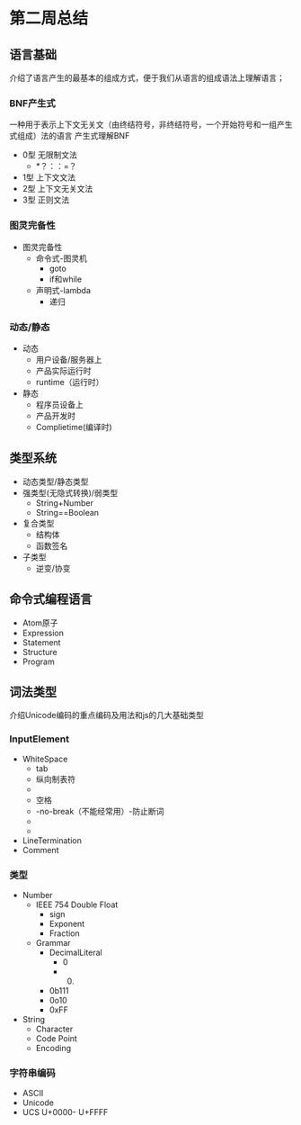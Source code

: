 # 第二周总结
## 语言基础
介绍了语言产生的最基本的组成方式，便于我们从语言的组成语法上理解语言；
### BNF产生式
一种用于表示上下文无关文（由终结符号，非终结符号，一个开始符号和一组产生式组成）法的语言
产生式理解BNF
+ 0型 无限制文法
    * *？：：=？
+ 1型 上下文文法
+ 2型 上下文无关文法
+ 3型 正则文法

### 图灵完备性
+ 图灵完备性
    * 命令式-图灵机
        - goto
        - if和while
    * 声明式-lambda
        - 递归
        
### 动态/静态
+ 动态
    * 用户设备/服务器上
    * 产品实际运行时
    * runtime（运行时）
+ 静态
    * 程序员设备上
    * 产品开发时
    * Complietime(编译时)

## 类型系统
+ 动态类型/静态类型
+ 强类型(无隐式转换)/弱类型
    * String+Number
    * String==Boolean
+ 复合类型
    * 结构体
    * 函数签名
+ 子类型
    * 逆变/协变

## 命令式编程语言
+ Atom原子
+ Expression
+ Statement
+ Structure
+ Program

## 词法类型
介绍Unicode编码的重点编码及用法和js的几大基础类型
### InputElement
+ WhiteSpace
    * <TAB> tab
    * <VT> 纵向制表符
    * <FF>
    * <SP> 空格
    * <NBSP> -no-break（不能经常用）-防止断词
    * <ZWNBSP> 
    * <USP>
+ LineTermination
+ Comment
### 类型
+ Number
    * IEEE 754 Double Float
        - sign
        - Exponent
        - Fraction
    * Grammar
        - DecimalLiteral
            + 0
            + 0.
        - 0b111
        - 0o10
        - 0xFF
+ String
    * Character
    * Code Point
    * Encoding

### 字符串编码
+ ASCII
+ Unicode
+ UCS U+0000- U+FFFF
